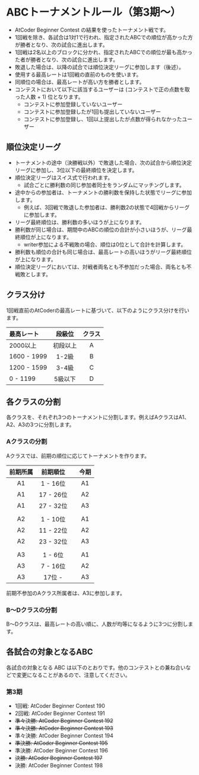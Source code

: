 # ABCトーナメントルール（第3期〜）

- AtCoder Beginner Contest の結果を使ったトーナメント戦です。
- 1回戦を除き、各試合は1対1で行われ、指定されたABCでの順位が高かった方が勝者となり、次の試合に進出します。
- 1回戦は2名以上のブロックに分かれ、指定されたABCでの順位が最も高かった者が勝者となり、次の試合に進出します。
- 敗退した場合は、以降の試合では順位決定リーグに参加します（後述）。
- 使用する最高レートは1回戦の直前のものを使います。
- 同順位の場合は、最高レートが高い方を勝者とします。
- コンテストにおいて以下に該当するユーザーは (コンテストで正の点数を取った人数 + 1) 位となります。
  - コンテストに参加登録していないユーザー
  - コンテストに参加登録したが1回も提出していないユーザー
  - コンテストに参加登録し、1回以上提出したが点数が得られなかったユーザー

## 順位決定リーグ

- トーナメントの途中（決勝戦以外）で敗退した場合、次の試合から順位決定リーグに参加し、3位以下の最終順位を決定します。
- 順位決定リーグはスイス式で行われます。
  - 試合ごとに勝利数の同じ参加者同士をランダムにマッチングします。
- 途中からの参加者は、トーナメントの勝利数を保持した状態でリーグに参加します。
  - 例えば、3回戦で敗退した参加者は、勝利数2の状態で4回戦からリーグに参加します。
- リーグ最終順位は、勝利数の多いほうが上になります。
- 勝利数が同じ場合は、期間中のABCの順位の合計が小さいほうが、リーグ最終順位が上になります。
  - writer参加による不戦敗の場合、順位は0位として合計を計算します。
- 勝利数も順位の合計も同じ場合は、最高レートの高いほうがリーグ最終順位が上になります。
- 順位決定リーグにおいては、対戦者両名とも不参加だった場合、両名とも不戦敗とします。

## クラス分け

1回戦直前のAtCoderの最高レートに基づいて、以下のようにクラス分けを行います。

|最高レート|段級位|クラス|
|:---|:---:|:---:|
|2000以上|初段以上|A|
|1600 - 1999|1-2級|B|
|1200 - 1599|3-4級|C|
|0 - 1199|5級以下|D|

## 各クラスの分割

各クラスを、それぞれ3つのトーナメントに分割します。例えばAクラスはA1、A2、A3の3つに分割します。

### Aクラスの分割

Aクラスでは、前期の順位に応じてトーナメントを作ります。

|前期所属|前期順位||今期|
|:----:|:----:|:-----:|:-----:|
|A1| 1 - 16位||A1|
|A1|17 - 26位||A2|
|A1|27 - 32位||A3|
|||||
|A2| 1 - 10位||A1|
|A2|11 - 22位||A2|
|A2|23 - 32位||A3|
|||||
|A3|1 - 6位||A1|
|A3|7 - 16位||A2|
|A3|17位 - ||A3|

前期不参加のAクラス所属者は、A3に参加します。

### B〜Dクラスの分割

B〜Dクラスは、最高レートの高い順に、人数が均等になるように3つに分割します。

## 各試合の対象となるABC

各試合の対象となる ABC は以下のとおりです。他のコンテストとの兼ね合いなどで変更になることがあるので、注意してください。 

### 第3期
- 1回戦: AtCoder Beginner Contest 190
- 2回戦: AtCoder Beginner Contest 191
- ~~準々決勝: AtCoder Beginner Contest 192~~
- ~~準々決勝: AtCoder Beginner Contest 193~~
- 準々決勝: AtCoder Beginner Contest 194
- ~~準決勝: AtCoder Beginner Contest 195~~
- 準決勝: AtCoder Beginner Contest 196
- ~~決勝: AtCoder Beginner Contest 197~~
- 決勝: AtCoder Beginner Contest 198
